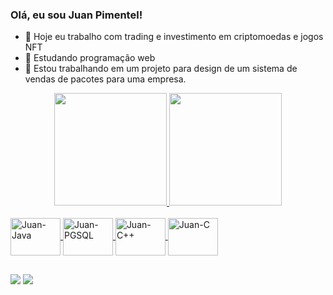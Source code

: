 ### Olá, eu sou Juan Pimentel!


- 🔭 Hoje eu trabalho com trading e investimento em criptomoedas e jogos NFT
- 🌱 Estudando programação web
- 👯 Estou trabalhando em um projeto para design de um sistema de vendas de pacotes para uma empresa.

<div align="center">
  <a href="https://github.com/Juandbpimentel">
  <img height="180em" src="https://github-readme-stats.vercel.app/api?username=Juandbpimentel&show_icons=true&theme=dracula&include_all_commits=true&count_private=true"/>
  <img height="180em" src="https://github-readme-stats.vercel.app/api/top-langs/?username=Juandbpimentel&layout=compact&langs_count=7&theme=dracula"/>
</div>
  <div style="display: inline_block"><br>
  <img align="center" alt="Juan-Java" height="60" width="80" src="https://cdn.jsdelivr.net/gh/devicons/devicon/icons/java/java-original.svg">
  <img align="center" alt="Juan-PGSQL" height="60" width="80" src="https://cdn.jsdelivr.net/gh/devicons/devicon/icons/postgresql/postgresql-original.svg"> 
  <img align="center" alt="Juan-C++" height="60" width="80" src="https://cdn.jsdelivr.net/gh/devicons/devicon/icons/cplusplus/cplusplus-original.svg" />
  <img align="center" alt="Juan-C" height="60" width="80" src="https://cdn.jsdelivr.net/gh/devicons/devicon/icons/c/c-original.svg" />
 
    
    
##
    
 	
 
  <a href = "mailto:juandbpimentel@gmail.com"><img src="https://img.shields.io/badge/-Gmail-%23333?style=for-the-badge&logo=gmail&logoColor=white" target="_blank"></a>
  <a href="https://www.linkedin.com/in/juan-pimentel-3b6a67221" target="_blank"><img src="https://img.shields.io/badge/-LinkedIn-%230077B5?style=for-the-badge&logo=linkedin&logoColor=white" target="_blank"></a> 
    
    
</div>
